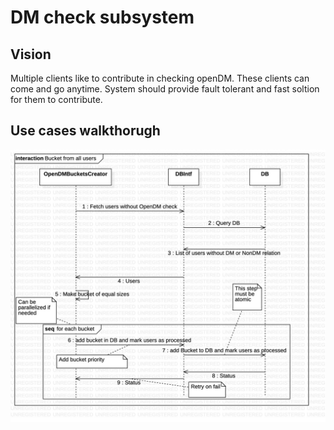 
# DM check subsystem

## Vision
Multiple clients like to contribute in checking openDM. These clients can come and go anytime. System should provide fault tolerant and fast soltion for them to contribute.

## Use cases walkthorugh
![image info](./usecase_buckets_creator.jpg)